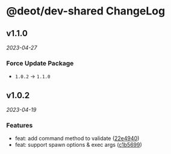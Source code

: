 # @deot/dev-shared ChangeLog

## v1.1.0

_2023-04-27_

### Force Update Package

- `1.0.2` -> `1.1.0`

## v1.0.2

_2023-04-19_

### Features

- feat: add command method to validate ([22e4940](https://github.com/deot/dev/commit/22e4940efcc8439ca4e41ca54f2e9d4616206755))
- feat: support spawn options & exec args ([c1b5699](https://github.com/deot/dev/commit/c1b56990828841177dc6828d708d058cae4f3c02))
